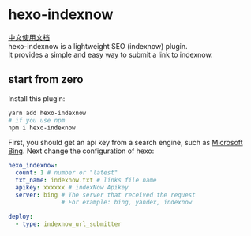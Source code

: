 # hexo-indexnow
[中文使用文档](https://www.kaitaku.xyz/404.html) \
hexo-indexnow is a lightweight SEO (indexnow) plugin. \
It provides a simple and easy way to submit a link to indexnow.
## start from zero
Install this plugin:
```bash
yarn add hexo-indexnow
# if you use npm
npm i hexo-indexnow
```
First, you should get an api key from a search engine, such as [Microsoft Bing](https://www.bing.com/indexnow).
Next change the configuration of hexo:
```yaml
hexo_indexnow:
  count: 1 # number or "latest"
  txt_name: indexnow.txt # links file name
  apikey: xxxxxx # indexNow Apikey
  server: bing # The server that received the request
			   # For example: bing, yandex, indexnow

deploy:
  - type: indexnow_url_submitter
```


